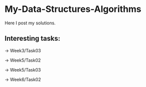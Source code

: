 # My-Data-Structures-Algorithms

Here I post my solutions.

## Interesting tasks: 

-> Week3/Task03

-> Week5/Task02

-> Week5/Task03

-> Week6/Task02
